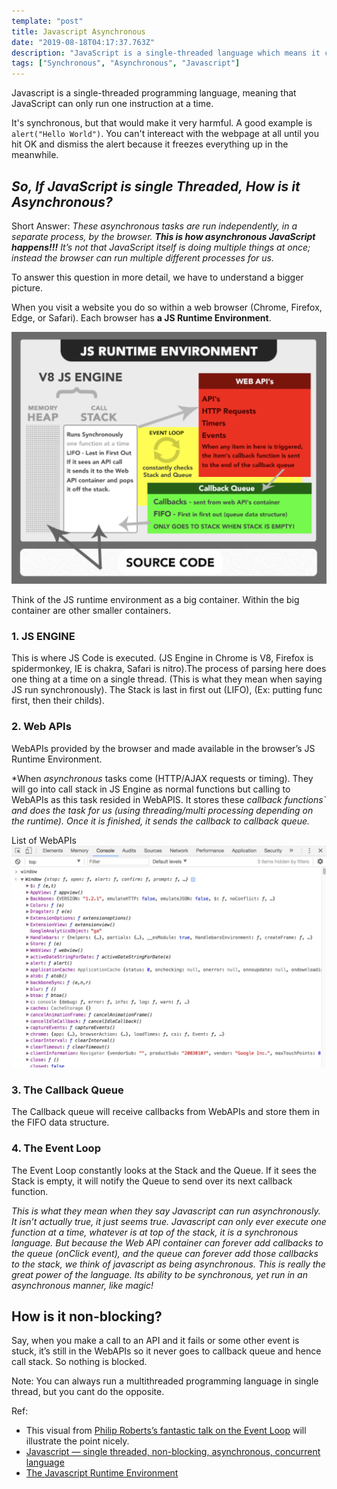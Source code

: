 ```yaml
---
template: "post"
title: Javascript Asynchronous
date: "2019-08-18T04:17:37.763Z"
description: "JavaScript is a single-threaded language which means it can only handle one task or piece of code at a time, but how is it asynchronous?"
tags: ["Synchronous", "Asynchronous", "Javascript"]
---
```



Javascript is a single-threaded programming language, meaning that JavaScript can only run one instruction at a time. 

It's synchronous, but that would make it very harmful. A good example is `alert("Hello World")`. You can't intereact with the webpage at all until you hit OK and dismiss the alert because it freezes everything up in the meanwhile.


## _*So, If JavaScript is single Threaded, How is it Asynchronous?*_

Short Answer: _These asynchronous tasks are run independently, in a separate process, by the browser. **This is how asynchronous JavaScript happens!!!** It’s not that JavaScript itself is doing multiple things at once; instead *the browser can run multiple different processes* for us._

To answer this question in more detail, we have to understand a bigger picture.

When you visit a website you do so within a web browser (Chrome, Firefox, Edge, or Safari). Each browser has **a JS Runtime Environment**. 

![JS Runtime Environment](_js_runtime_env.png)

Think of the JS runtime environment as a big container. Within the big container are other smaller containers. 

### 1. **JS ENGINE** 
This is where JS Code is executed. (JS Engine in Chrome is V8, Firefox is spidermonkey, IE is chakra, Safari is nitro).The process of parsing here does one thing at a time on a single thread. (This is what they mean when saying JS run synchronously). The Stack is last in first out (LIFO), (Ex: putting func first, then their childs).
  
### 2. **Web APIs** 
WebAPIs provided by the browser and made available in the browser’s JS Runtime Environment.

*When _asynchronous_ tasks come (HTTP/AJAX requests or timing). They will go into call stack in JS Engine as normal functions but calling to WebAPIs as this task resided in WebAPIS. It stores these *callback functions` and does the task for us (using threading/multi processing depending on the runtime). Once it is finished, it sends the callback to callback queue.*

List of WebAPIs
![WebAPIs](_window.jpg)

### 3. **The Callback Queue** 
The Callback queue will receive callbacks from WebAPIs and store them in the FIFO data structure. 

### 4. **The Event Loop** 
The Event Loop constantly looks at the Stack and the Queue. If it sees the Stack is empty, it will notify the Queue to send over its next callback function.

*This is what they mean when they say Javascript can run asynchronously. It isn’t actually true, it just seems true. Javascript can only ever execute one function at a time, whatever is at top of the stack, it is a synchronous language. But because the Web API container can forever add callbacks to the queue (onClick event), and the queue can forever add those callbacks to the stack, we think of javascript as being asynchronous. This is really the great power of the language. Its ability to be synchronous, yet run in an asynchronous manner, like magic!*


## How is it non-blocking?
Say, when you make a call to an API and it fails or some other event is stuck, it’s still in the WebAPIs so it never goes to callback queue and hence call stack. So nothing is blocked.


Note: You can always run a multithreaded programming language in single thread, but you cant do the opposite.

Ref: 
- This visual from [Philip Roberts’s fantastic talk on the Event Loop](http://latentflip.com/loupe/) will illustrate the point nicely.
- [Javascript — single threaded, non-blocking, asynchronous, concurrent language](https://medium.com/@theflyingmantis/javascript-single-threaded-non-blocking-asynchronous-concurrent-language-ffae97c57bef)
- [The Javascript Runtime Environment](https://medium.com/@olinations/the-javascript-runtime-environment-d58fa2e60dd0)